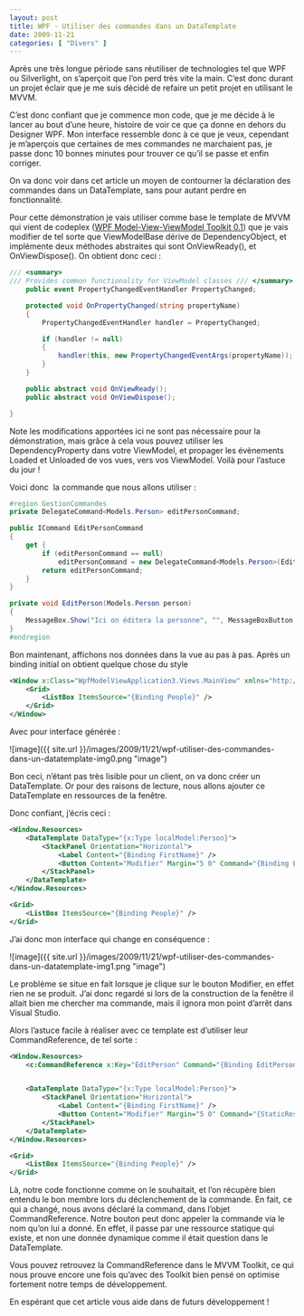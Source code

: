 ```yaml
---
layout: post
title: WPF - Utiliser des commandes dans un DataTemplate
date: 2009-11-21
categories: [ "Divers" ]
---
```


Après une très longue période sans réutiliser de technologies tel que WPF ou Silverlight, on s’aperçoit que l’on perd très vite la main. C’est donc durant un projet éclair que je me suis décidé de refaire un petit projet en utilisant le MVVM.

C’est donc confiant que je commence mon code, que je me décide à le lancer au bout d’une heure, histoire de voir ce que ça donne en dehors du Designer WPF. Mon interface ressemble donc à ce que je veux, cependant je m’aperçois que certaines de mes commandes ne marchaient pas, je passe donc 10 bonnes minutes pour trouver ce qu’il se passe et enfin corriger.

On va donc voir dans cet article un moyen de contourner la déclaration des commandes dans un DataTemplate, sans pour autant perdre en fonctionnalité.

Pour cette démonstration je vais utiliser comme base le template de MVVM qui vient de codeplex ([WPF Model-View-ViewModel Toolkit 0.1](http://wpf.codeplex.com/Release/ProjectReleases.aspx?ReleaseId=14962#DownloadId=67235)) que je vais modifier de tel sorte que ViewModelBase dérive de DependencyObject, et implémente deux méthodes abstraites qui sont OnViewReady(), et OnViewDispose(). On obtient donc ceci :

```csharp
/// <summary>
/// Provides common functionality for ViewModel classes /// </summary> public abstract class ViewModelBase : DependencyObject, INotifyPropertyChanged {
    public event PropertyChangedEventHandler PropertyChanged;

    protected void OnPropertyChanged(string propertyName)
    {
        PropertyChangedEventHandler handler = PropertyChanged;

        if (handler != null)
        {
            handler(this, new PropertyChangedEventArgs(propertyName));
        }
    }

    public abstract void OnViewReady();
    public abstract void OnViewDispose();

}
```

Note les modifications apportées ici ne sont pas nécessaire pour la démonstration, mais grâce à cela vous pouvez utiliser les DependencyProperty dans votre ViewModel, et propager les évènements Loaded et Unloaded de vos vues, vers vos ViewModel. Voilà pour l’astuce du jour !

Voici donc  la commande que nous allons utiliser :

```csharp
#region GestionCommandes
private DelegateCommand<Models.Person> editPersonCommand;

public ICommand EditPersonCommand
{
    get {
        if (editPersonCommand == null)
            editPersonCommand = new DelegateCommand<Models.Person>(EditPerson);
        return editPersonCommand;
    }
}

private void EditPerson(Models.Person person)
{
    MessageBox.Show("Ici on éditera la personne", "", MessageBoxButton.OK);
}
#endregion 
```

Bon maintenant, affichons nos données dans la vue au pas à pas. Après un binding initial on obtient quelque chose du style

```xml
<Window x:Class="WpfModelViewApplication3.Views.MainView" xmlns="http://schemas.microsoft.com/winfx/2006/xaml/presentation" xmlns:x="http://schemas.microsoft.com/winfx/2006/xaml" xmlns:c="clr-namespace:WpfModelViewApplication3.Commands" Title="Main Window" Height="400" Width="800">
    <Grid>
        <ListBox ItemsSource="{Binding People}" />
    </Grid>
</Window> 
```

Avec pour interface générée :

![image]({{ site.url }}/images/2009/11/21/wpf-utiliser-des-commandes-dans-un-datatemplate-img0.png "image")

Bon ceci, n’étant pas très lisible pour un client, on va donc créer un DataTemplate. Or pour des raisons de lecture, nous allons ajouter ce DataTemplate en ressources de la fenêtre.

Donc confiant, j’écris ceci :

```xml
<Window.Resources>
    <DataTemplate DataType="{x:Type localModel:Person}">
        <StackPanel Orientation="Horizontal">
            <Label Content="{Binding FirstName}" />
            <Button Content="Modifier" Margin="5 0" Command="{Binding EditPersonCommand}" CommandParameter="{Binding}" />
        </StackPanel>
    </DataTemplate>
</Window.Resources>

<Grid>
    <ListBox ItemsSource="{Binding People}" />
</Grid>
```

J’ai donc mon interface qui change en conséquence :

![image]({{ site.url }}/images/2009/11/21/wpf-utiliser-des-commandes-dans-un-datatemplate-img1.png "image")

Le problème se situe en fait lorsque je clique sur le bouton Modifier, en effet rien ne se produit. J’ai donc regardé si lors de la construction de la fenêtre il allait bien me chercher ma commande, mais il ignora mon point d’arrêt dans Visual Studio.

Alors l’astuce facile à réaliser avec ce template est d’utiliser leur CommandReference, de tel sorte :

```xml
<Window.Resources>
    <c:CommandReference x:Key="EditPerson" Command="{Binding EditPersonCommand}" />


    <DataTemplate DataType="{x:Type localModel:Person}">
        <StackPanel Orientation="Horizontal">
            <Label Content="{Binding FirstName}" />
            <Button Content="Modifier" Margin="5 0" Command="{StaticResource EditPerson}" CommandParameter="{Binding}" />
        </StackPanel>
    </DataTemplate>
</Window.Resources>

<Grid>
    <ListBox ItemsSource="{Binding People}" />
</Grid>
```

Là, notre code fonctionne comme on le souhaitait, et l’on récupère bien entendu le bon membre lors du déclenchement de la commande. En fait, ce qui a changé, nous avons déclaré la command, dans l’objet CommandReference. Notre bouton peut donc appeler la commande via le nom qu’on lui a donné. En effet, il passe par une ressource statique qui existe, et non une donnée dynamique comme il était question dans le DataTemplate.

Vous pouvez retrouvez la CommandReference dans le MVVM Toolkit, ce qui nous prouve encore une fois qu’avec des Toolkit bien pensé on optimise fortement notre temps de développement.

En espérant que cet article vous aide dans de futurs développement !